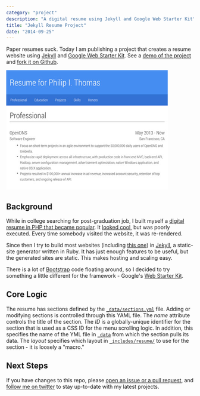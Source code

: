 ```yaml
---
category: "project"
description: "A digital resume using Jekyll and Google Web Starter Kit"
title: "Jekyll Resume Project"
date: "2014-09-25"
---
```


Paper resumes suck. Today I am publishing a project that creates a resume website using [Jekyll](http://jekyllrb.com) and [Google Web Starter Kit](https://github.com/google/web-starter-kit). See a <a href="https://jekyll-resume.philipithomas.com" class="highlight">demo of the project</a> and <a href="https://github.com/philipithomas/jekyll-resume/" class="highlight">fork it on Github</a>.


<a href="https://github.com/philipithomas/jekyll-resume/"><img src="/images/jekyll-resume.jpg" alt="jekyll resume"/></a>


## Background

While in college searching for post-graduation job, I built myself a [digital resume in PHP that became popular](https://github.com/philipithomas/cv-philipithomas). It [looked cool](https://php-cv.herokuapp.com/), but was poorly executed. Every time somebody visited the website, it was re-rendered.

Since then I try to build most websites (including [this one](https://github.com/philipithomas/www.philipithomas.com)) in [Jekyll](http://jekyllrb.com), a static-site generator written in Ruby. It has just enough features to be useful, but the generated sites are static. This makes hosting and scaling easy.

There is a lot of [Bootstrap](http://getbootstrap.com/) code floating around, so I decided to try something a little different for the framework - Google's [Web Starter Kit](https://github.com/google/web-starter-kit).


## Core Logic

The resume has sections defined by the [`_data/sections.yml`](https://github.com/philipithomas/jekyll-resume/blob/master/_data/sections.yml) file. Adding or modifying sections is controlled through this YAML file. The *name* attribute controls the title of the section. The *ID* is a globally-unique identifier for the section that is used as a CSS ID for the menu scrolling logic. In addition, this specifies the name of the YML file in [`_data`](https://github.com/philipithomas/jekyll-resume/blob/master/_data/) from which the section pulls its data. The *layout* specifies which layout in [`_includes/resume/`](https://github.com/philipithomas/jekyll-resume/tree/master/_includes/resume/) to use for the section - it is loosely a "macro."

## Next Steps

If you have changes to this repo, please [open an issue or a pull request](https://github.com/philipithomas/jekyll-resume), and [follow me on twitter](https://twitter.com/philipithomas) to stay up-to-date with my latest projects.


